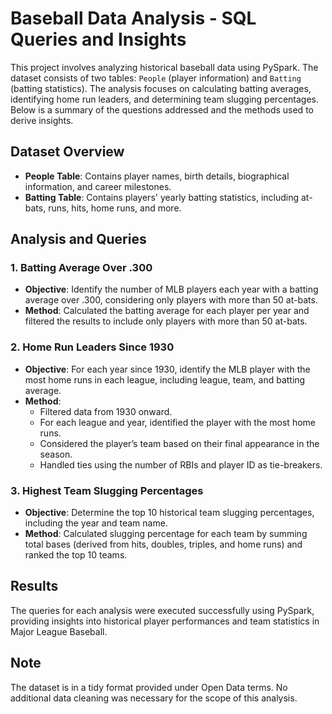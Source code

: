 # Baseball Data Analysis - SQL Queries and Insights

This project involves analyzing historical baseball data using PySpark. The dataset consists of two tables: `People` (player information) and `Batting` (batting statistics). The analysis focuses on calculating batting averages, identifying home run leaders, and determining team slugging percentages. Below is a summary of the questions addressed and the methods used to derive insights.

## Dataset Overview

- **People Table**: Contains player names, birth details, biographical information, and career milestones.
- **Batting Table**: Contains players' yearly batting statistics, including at-bats, runs, hits, home runs, and more.

## Analysis and Queries

### 1. Batting Average Over .300
- **Objective**: Identify the number of MLB players each year with a batting average over .300, considering only players with more than 50 at-bats.
- **Method**: Calculated the batting average for each player per year and filtered the results to include only players with more than 50 at-bats.

### 2. Home Run Leaders Since 1930
- **Objective**: For each year since 1930, identify the MLB player with the most home runs in each league, including league, team, and batting average.
- **Method**:
  - Filtered data from 1930 onward.
  - For each league and year, identified the player with the most home runs.
  - Considered the player’s team based on their final appearance in the season.
  - Handled ties using the number of RBIs and player ID as tie-breakers.

### 3. Highest Team Slugging Percentages
- **Objective**: Determine the top 10 historical team slugging percentages, including the year and team name.
- **Method**: Calculated slugging percentage for each team by summing total bases (derived from hits, doubles, triples, and home runs) and ranked the top 10 teams.

## Results
The queries for each analysis were executed successfully using PySpark, providing insights into historical player performances and team statistics in Major League Baseball.

## Note
The dataset is in a tidy format provided under Open Data terms. No additional data cleaning was necessary for the scope of this analysis.
